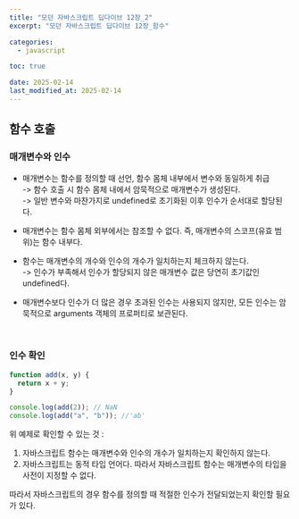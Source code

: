 ```yaml
---
title: "모던 자바스크립트 딥다이브 12장_2"
excerpt: "모던 자바스크립트 딥다이브 12장_함수"

categories:
  - javascript

toc: true

date: 2025-02-14
last_modified_at: 2025-02-14
---
```


## 함수 호출

### 매개변수와 인수

- 매개변수는 함수를 정의할 때 선언, 함수 몸체 내부에서 변수와 동일하게 취급
  <br> -> 함수 호출 시 함수 몸체 내에서 암묵적으로 매개변수가 생성된다.
  <br> -> 일반 변수와 마찬가지로 undefined로 초기화된 이후 인수가 순서대로 할당된다.

- 매개변수는 함수 몸체 외부에서는 참조할 수 없다. 즉, 매개변수의 스코프(유효 범위)는 함수 내부다.

- 함수는 매개변수의 개수와 인수의 개수가 일치하는지 체크하지 않는다.
  <br> -> 인수가 부족해서 인수가 할당되지 않은 매개변수 값은 당연히 초기값인 undefined다.

- 매개변수보다 인수가 더 많은 경우 초과된 인수는 사용되지 않지만, 모든 인수는 암묵적으로 arguments 객체의 프로퍼티로 보관된다.

<br>

### 인수 확인

```jsx
function add(x, y) {
  return x + y;
}

console.log(add(2)); // NaN
console.log(add("a", "b")); //'ab'
```

위 예제로 확인할 수 있는 것 :

1. 자바스크립트 함수는 매개변수와 인수의 개수가 일치하는지 확인하지 않는다.
2. 자바스크립트는 동적 타입 언어다. 따라서 자바스크립트 함수는 매개변수의 타입을 사전이 지정할 수 없다.

따라서 자바스크립트의 경우 함수를 정의할 때 적절한 인수가 전달되었는지 확인할 필요가 있다.
